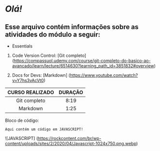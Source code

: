 # _**Olá!**_ 

## Esse arquivo contém informações sobre as atividades do módulo a seguir:

* Essentials
1. Code Version Control: [Git completo] (https://compassuol.udemy.com/course/git-completo-do-basico-ao-avancado/learn/lecture/6514630?learning_path_id=3851832#overview)

1. Docs for Devs: [Markdown] (https://www.youtube.com/watch?v=Y7hs3vAcVt0)

**CURSO REALIZADO**        |   **DURAÇÃO** |
:-------------------------:|:-------------:|
  Git completo             |      8:19     |
    Markdown               |      1:25     |




Bloco de código:

`Aqui contém um código em JAVASCRIPT!`

![JAVASCRIPT] (https://rockcontent.com/br/wp-content/uploads/sites/2/2020/04/Javascript-1024x750.png.webp)